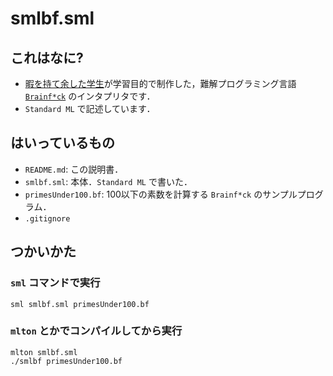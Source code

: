 # smlbf.sml

## これはなに?
* [暇を持て余した学生](https://silasolla.github.io/ "sirasolra")が学習目的で制作した，難解プログラミング言語 [`Brainf*ck`](https://ja.wikipedia.org/wiki/Brainfuck "Brainf*ck (wikipedia)") のインタプリタです．
* `Standard ML` で記述しています．

## はいっているもの
* `README.md`: この説明書．
* `smlbf.sml`: 本体．`Standard ML` で書いた．
* `primesUnder100.bf`: 100以下の素数を計算する `Brainf*ck` のサンプルプログラム．
* `.gitignore`

## つかいかた
### `sml` コマンドで実行
```
sml smlbf.sml primesUnder100.bf
```
### `mlton` とかでコンパイルしてから実行
```
mlton smlbf.sml
./smlbf primesUnder100.bf
```
